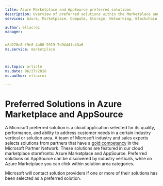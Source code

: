 ```yaml
---
title: Azure Marketplace and AppSource preferred solutions
description: Overview of preferred solutions within the Marketplace and how they are selected
services: Azure, Marketplace, Compute, Storage, Networking, Blockchain, Security

author: ellacroi
manager: 


e8d228c8-f9e8-4a80-9319-7b94d41c43a6
ms.service: marketplace



ms.topic: article
ms.date: 06/27/2018
ms.author: ellacroi

---
```


# Preferred Solutions in Azure Marketplace and AppSource

A Microsoft preferred solution is a cloud application selected for its quality, performance, and ability to address customer needs in a certain industry vertical or solution area. A team of Microsoft industry and sales experts selects solutions from partners that have a [gold competency](https://partner.microsoft.com/membership/competencies) in the Microsoft Partner Network. These solutions are featured in our cloud marketplace storefronts: Azure Marketplace and AppSource. Preferred solutions on AppSource can be discovered by industry verticals, while on Azure Marketplace you can click within solution area categories.

Microsoft will contact solution providers if one or more of their solutions has been selected as a preferred solution.
